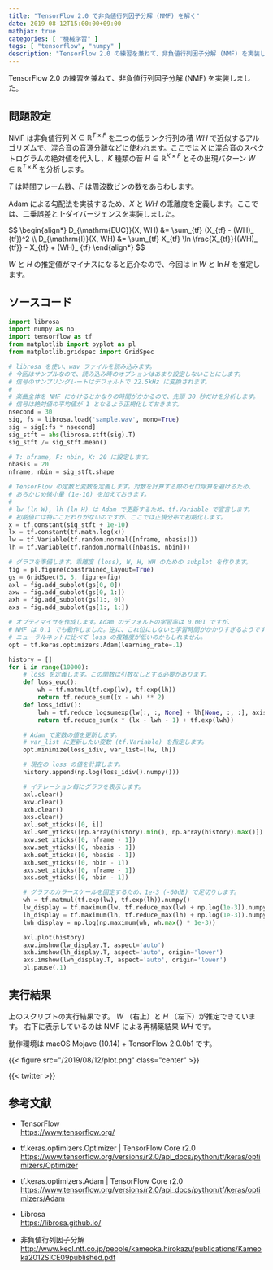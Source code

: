 ```yaml
---
title: "TensorFlow 2.0 で非負値行列因子分解 (NMF) を解く"
date: 2019-08-12T15:00:00+09:00
mathjax: true
categories: [ "機械学習" ]
tags: [ "tensorflow", "numpy" ]
description: "TensorFlow 2.0 の練習を兼ねて、非負値行列因子分解 (NMF) を実装しました。 問題設定 NMF は非負値行列 X を二つの低ランク行列の積 WH で近似するアルゴリズムで、"
---
```


TensorFlow 2.0 の練習を兼ねて、非負値行列因子分解 (NMF) を実装しました。

## 問題設定

NMF は非負値行列 $X \in \mathbb{R}^{T \times F}$ を二つの低ランク行列の積 $WH$ で近似するアルゴリズムで、混合音の音源分離などに使われます。ここでは $X$ に混合音のスペクトログラムの絶対値を代入し、$K$ 種類の音 $H \in \mathbb{R}^{K \times F}$ とその出現パターン $W \in \mathbb{R}^{T \times K}$ を分析します。

$T$ は時間フレーム数、$F$ は周波数ビンの数をあらわします。

Adam による勾配法を実装するため、$X$ と $WH$ の乖離度を定義します。ここでは、二乗誤差と I-ダイバージェンスを実装しました。

<p>
<div style="overflow-x: auto;">
$$
\begin{align*}
D_{\mathrm{EUC}}(X, WH) &= \sum_{tf} (X_{tf} - (WH)_ {tf})^2 \\
D_{\mathrm{I}}(X, WH) &= \sum_{tf} X_{tf} \ln \frac{X_{tf}}{(WH)_ {tf}} - X_{tf} + (WH)_ {tf}
\end{align*}
$$
</div>
</p>

$W$ と $H$ の推定値がマイナスになると厄介なので、今回は $\ln W$ と $\ln H$ を推定します。

## ソースコード

```python
import librosa
import numpy as np
import tensorflow as tf
from matplotlib import pyplot as pl
from matplotlib.gridspec import GridSpec

# librosa を使い、wav ファイルを読み込みます。
# 今回はサンプルなので、読み込み時のオプションはあまり設定しないことにします。
# 信号のサンプリングレートはデフォルトで 22.5kHz に変換されます。
#
# 楽曲全体を NMF にかけるとかなりの時間がかかるので、先頭 30 秒だけを分析します。
# 信号は絶対値の平均値が 1 となるよう正規化しておきます。
nsecond = 30
sig, fs = librosa.load('sample.wav', mono=True)
sig = sig[:fs * nsecond]
sig_stft = abs(librosa.stft(sig).T)
sig_stft /= sig_stft.mean()

# T: nframe, F: nbin, K: 20 に設定します。
nbasis = 20
nframe, nbin = sig_stft.shape

# TensorFlow の定数と変数を定義します。対数を計算する際のゼロ除算を避けるため、
# あらかじめ微小量 (1e-10) を加えておきます。
#
# lw (ln W), lh (ln H) は Adam で更新するため、tf.Variable で宣言します。
# 初期値には特にこだわりがないのですが、ここでは正規分布で初期化します。
x = tf.constant(sig_stft + 1e-10)
lx = tf.constant(tf.math.log(x))
lw = tf.Variable(tf.random.normal([nframe, nbasis]))
lh = tf.Variable(tf.random.normal([nbasis, nbin]))

# グラフを準備します。乖離度 (loss), W, H, WH のための subplot を作ります。
fig = pl.figure(constrained_layout=True)
gs = GridSpec(5, 5, figure=fig)
axl = fig.add_subplot(gs[0, 0])
axw = fig.add_subplot(gs[0, 1:])
axh = fig.add_subplot(gs[1:, 0])
axs = fig.add_subplot(gs[1:, 1:])

# オプティマイザを作成します。Adam のデフォルトの学習率は 0.001 ですが、
# NMF は 0.1 でも動作しました。逆に、これ位にしないと学習時間がかかりすぎるようです。
# ニューラルネットに比べて loss の複雑度が低いのかもしれません。
opt = tf.keras.optimizers.Adam(learning_rate=.1)

history = []
for i in range(10000):
    # loss を定義します。この関数は引数なしとする必要があります。
    def loss_euc():
        wh = tf.matmul(tf.exp(lw), tf.exp(lh))
        return tf.reduce_sum((x - wh) ** 2)
    def loss_idiv():
        lwh = tf.reduce_logsumexp(lw[:, :, None] + lh[None, :, :], axis=1)
        return tf.reduce_sum(x * (lx - lwh - 1) + tf.exp(lwh))

    # Adam で変数の値を更新します。
    # var_list に更新したい変数 (tf.Variable) を指定します。
    opt.minimize(loss_idiv, var_list=[lw, lh])

    # 現在の loss の値を計算します。
    history.append(np.log(loss_idiv().numpy()))

    # イテレーション毎にグラフを表示します。
    axl.clear()
    axw.clear()
    axh.clear()
    axs.clear()
    axl.set_xticks([0, i])
    axl.set_yticks([np.array(history).min(), np.array(history).max()])
    axw.set_xticks([0, nframe - 1])
    axw.set_yticks([0, nbasis - 1])
    axh.set_xticks([0, nbasis - 1])
    axh.set_yticks([0, nbin - 1])
    axs.set_xticks([0, nframe - 1])
    axs.set_yticks([0, nbin - 1])

    # グラフのカラースケールを固定するため、1e-3 (-60dB) で足切りします。
    wh = tf.matmul(tf.exp(lw), tf.exp(lh)).numpy()
    lw_display = tf.maximum(lw, tf.reduce_max(lw) + np.log(1e-3)).numpy()
    lh_display = tf.maximum(lh, tf.reduce_max(lh) + np.log(1e-3)).numpy()
    lwh_display = np.log(np.maximum(wh, wh.max() * 1e-3))

    axl.plot(history)
    axw.imshow(lw_display.T, aspect='auto')
    axh.imshow(lh_display.T, aspect='auto', origin='lower')
    axs.imshow(lwh_display.T, aspect='auto', origin='lower')
    pl.pause(.1)
```

## 実行結果
上のスクリプトの実行結果です。
$W$ （右上）と $H$ （左下）が推定できています。
右下に表示しているのは NMF による再構築結果 $WH$ です。

動作環境は macOS Mojave (10.14) + TensorFlow 2.0.0b1 です。

{{< figure src="/2019/08/12/plot.png" class="center" >}}

{{< twitter >}}

## 参考文献
- TensorFlow<br />
  <span style="word-break: break-all;">
  https://www.tensorflow.org/
  </span>

- tf.keras.optimizers.Optimizer | TensorFlow Core r2.0<br />
  <span style="word-break: break-all;">
  https://www.tensorflow.org/versions/r2.0/api_docs/python/tf/keras/optimizers/Optimizer
  </span>

- tf.keras.optimizers.Adam | TensorFlow Core r2.0<br />
  <span style="word-break: break-all;">
  https://www.tensorflow.org/versions/r2.0/api_docs/python/tf/keras/optimizers/Adam
  </span>

- Librosa<br />
  <span style="word-break: break-all;">
  https://librosa.github.io/
  </span>

- 非負値行列因子分解<br />
  <span style="word-break: break-all;">
  http://www.kecl.ntt.co.jp/people/kameoka.hirokazu/publications/Kameoka2012SICE09published.pdf
  </span>
